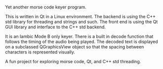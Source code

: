 Yet another morse code keyer program.

This is written in Qt in a Linux environment.  The backend is using the C++ std library for threading and strings and such.  The front end is using the Qt GUI library and interface to the C++ std backend.

It is an Iambic Mode B only keyer.  There is a built in decode function that follows the timing of the audio being played.  The decoded text is displayed on a subclassed QGraphicsView object so that the spacing between characters is represented visually.

A fun project for exploring morse code, Qt, and C++ std threading.
